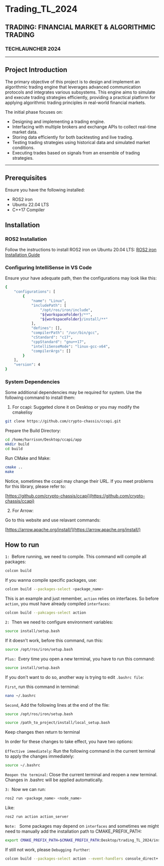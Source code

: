 # Trading_TL_2024
## TRADING: FINANCIAL MARKET & ALGORITHMIC TRADING
### TECHLAUNCHER 2024 

---

## Project Introduction
The primary objective of this project is to design and implement an algorithmic trading engine that leverages advanced communication protocols and integrates various subsystems. This engine aims to simulate and execute trading strategies efficiently, providing a practical platform for applying algorithmic trading principles in real-world financial markets.

The initial phase focuses on:
- Designing and implementing a trading engine.
- Interfacing with multiple brokers and exchange APIs to collect real-time market data.
- Storing data efficiently for both backtesting and live trading.
- Testing trading strategies using historical data and simulated market conditions.
- Executing trades based on signals from an ensemble of trading strategies.

---

## Prerequisites

Ensure you have the following installed:
- ROS2 iron
- Ubuntu 22.04 LTS
- C++17 Compiler

## Installation

### ROS2 Installation
Follow the instructions to install ROS2 iron on Ubuntu 20.04 LTS:
[ROS2 iron Installation Guide](https://docs.ros.org/en/iron/Installation/Ubuntu-Install-Debians.html)

### Configuring IntelliSense in VS Code

Ensure your have adequate path, then the configurations may look like this:

```bash
{
    "configurations": [
        {
            "name": "Linux",
            "includePath": [
                "/opt/ros/iron/include",
                "${workspaceFolder}/**",
                "${workspaceFolder}/install/**"
            ],
            "defines": [],
            "compilerPath": "/usr/bin/gcc",
            "cStandard": "c17",
            "cppStandard": "gnu++17",
            "intelliSenseMode": "linux-gcc-x64",
            "compilerArgs": []
        }
    ],
    "version": 4
}
```

### System Dependencies
Some additional dependencies may be required for system. Use the following command to install them:

1. For ccapi:
Suggeted clone it on Desktop or you may modify the cmakelisy

```bash
git clone https://github.com/crypto-chassis/ccapi.git
```

Prepare the Build Directory:

```bash
cd /home/harrison/Desktop/ccapi/app
mkdir build
cd build
```

Run CMake and Make:

```bash
cmake ..
make
```
Notice, sometimes the ccapi may change their URL. If you meet problems for this library, please refer to:

[https://github.com/crypto-chassis/ccapi](https://github.com/crypto-chassis/ccapi)

2. For Arrow:

Go to this website and use relavant commands:

[https://arrow.apache.org/install/](https://arrow.apache.org/install/)



## How to run

`1: `Before running, we need to compile. This command will compile all packages:

```bash
colcon build

```

If you wanna compile specific packages, use:

```bash
colcon build --packages-select <package_name>
```

This is an example and just remember, `action` relies on interfaces. So before `action`, you must have already compiled `interfaces`:

```bash
colcon build --pakcages-select action
```

`2: `Then we need to configure environment variables:

```bash
source install/setup.bash
```

If it doesn't work, before this command, run this:

```bash
source /opt/ros/iron/setup.bash
```

`Plus: `Every time you open a new terminal, you have to run this command:

```bash
source install/setup.bash
```

If you don't want to do so, another way is trying to edit `.bashrc file`:

`First`, run this command in termimal:

```bash
nano ~/.bashrc
```

`Second`, Add the following lines at the end of the file:

```bash
source /opt/ros/iron/setup.bash
```

```bash
source /path_to_project/install/local_setup.bash
```

Keep changes then return to terminal

In order for these changes to take effect, you have two options:

`Effective immediately`: Run the following command in the current terminal to apply the changes immediately: 

```bash
source ~/.bashrc
```

`Reopen the terminal`: Close the current terminal and reopen a new terminal. Changes in .bashrc will be applied automatically.


`3: `Now we can run:

```bash
ros2 run <package_name> <node_name>
```

Like:

```bash
ros2 run action action_server
```

`Note: ` Some packages may depend on `interfaces` and sometimes we might need to manually add the installation path to CMAKE_PREFIX_PATH:
```bash
export CMAKE_PREFIX_PATH=$CMAKE_PREFIX_PATH:Desktop/trading_TL_2024/install
```

If still not work, please `Debugging Further`:
```bash
colcon build --packages-select action --event-handlers console_direct+
```
